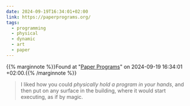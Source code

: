 ```yaml
---
date: 2024-09-19T16:34:01+02:00
link: https://paperprograms.org/
tags:
  - programming
  - physical
  - dynamic
  - art
  - paper
---
```

{{% marginnote %}}Found at "[Paper Programs](https://web.archive.org/web/20240919163401/https://paperprograms.org/)" on 2024-09-19 16:34:01 +02:00.{{% /marginnote %}}

> I liked how you could _physically hold a program in your hands_, and then put on any surface in the building, where it would start executing, as if by magic.